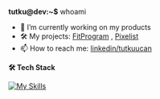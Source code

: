 **tutku@dev:~$** whoami
- 🔭 I’m currently working on my products
- 🛠️ My projects: [FitProgram](https://www.github.com/tutkuofnight/fitprogram) , [Pixelist](https://www.github.com/tutkuofnight/pixelist)
- 📫 How to reach me: [linkedin/tutkuucan](https://www.linkedin.com/in/tutkuucan/)

**🛠 Tech Stack**

[![My Skills](https://skillicons.dev/icons?i=js,go,html,css,sass,react,vue,nodejs,express,nuxtjs,mongodb,pug)](https://skillicons.dev)
